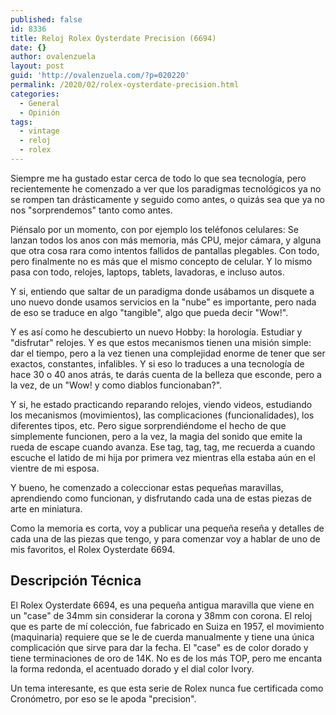 ```yaml
---
published: false
id: 8336
title: Reloj Rolex Oysterdate Precision (6694)
date: {}
author: ovalenzuela
layout: post
guid: 'http://ovalenzuela.com/?p=020220'
permalink: /2020/02/rolex-oysterdate-precision.html
categories:
  - General
  - Opinión
tags:
  - vintage
  - reloj
  - rolex
---
```

Siempre me ha gustado estar cerca de todo lo que sea tecnología, pero recientemente he comenzado a ver que los paradigmas tecnológicos ya no se rompen tan drásticamente y seguido como antes, o quizás sea que ya no nos "sorprendemos" tanto como antes.

Piénsalo por un momento, con por ejemplo los teléfonos celulares: Se lanzan todos los anos con más memoria, más CPU, mejor cámara, y alguna que otra cosa rara como intentos fallidos de pantallas plegables. Con todo, pero finalmente no es más que el mismo concepto de celular. Y lo mismo pasa con todo, relojes, laptops, tablets, lavadoras, e incluso autos.

Y si, entiendo que saltar de un paradigma donde usábamos un disquete a uno nuevo donde usamos servicios en la "nube" es importante, pero nada de eso se traduce en algo "tangible", algo que pueda decir "Wow!".

Y es así como he descubierto un nuevo Hobby: la horología. Estudiar y "disfrutar" relojes. Y es que estos mecanismos tienen una misión simple: dar el tiempo, pero a la vez tienen una complejidad enorme de tener que ser exactos, constantes, infalibles. Y si eso lo traduces a una tecnología de hace 30 o 40 anos atrás, te darás cuenta de la belleza que esconde, pero a la vez, de un "Wow! y como diablos funcionaban?".

Y si, he estado practicando reparando relojes, viendo videos, estudiando los mecanismos (movimientos), las complicaciones (funcionalidades), los diferentes tipos, etc. Pero sigue sorprendiéndome el hecho de que simplemente funcionen, pero a la vez, la magia del sonido que emite la rueda de escape cuando avanza. Ese tag, tag, tag, me recuerda a cuando escuche el latido de mi hija por primera vez mientras ella estaba aún en el vientre de mi esposa.

Y bueno, he comenzado a coleccionar estas pequeñas maravillas, aprendiendo como funcionan, y disfrutando cada una de estas piezas de arte en miniatura.

Como la memoria es corta, voy a publicar una pequeña reseña y detalles de cada una de las piezas que tengo, y para comenzar voy a hablar de uno de mis favoritos, el Rolex Oysterdate 6694.


## Descripción Técnica

El Rolex Oysterdate 6694, es una pequeña antigua maravilla que viene en un "case" de 34mm sin considerar la corona y 38mm con corona. El reloj que es parte de mí colección, fue fabricado en Suiza en 1957, el movimiento (maquinaria) requiere que se le de cuerda manualmente y tiene una única complicación que sirve para dar la fecha. El "case" es de color dorado y tiene terminaciones de oro de 14K. No es de los más TOP, pero me encanta la forma redonda, el acentuado dorado y el dial color Ivory.

Un tema interesante, es que esta serie de Rolex nunca fue certificada como Cronómetro, por eso se le apoda "precision".
